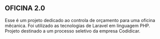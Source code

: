 ## OFICINA 2.0

Esse é um projeto dedicado ao controla de orçamento para uma oficina mêcanica. Foi utilizado as tecnologias de Laravel em linguagem PHP. Projeto destinado a um processo seletivo da empresa Codidicar.
